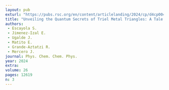 ```yaml
---
layout: pub
exturl: "https://pubs.rsc.org/en/content/articlelanding/2024/cp/d4cp00484a"
title: "Unveiling the Quantum Secrets of Triel Metal Triangles: A Tale of Stability, Aromaticity, and Relativistic Effects"
authors:
 - Escayola S.
 - Jimenez-Izal E.
 - Ugalde J.
 - Matito E.
 - Grande-Aztatzi R.
 - Mercero J.
journal: Phys. Chem. Chem. Phys.
year: 2024
extra: 
volume: 26
pages: 12619
n: 3
---
```


